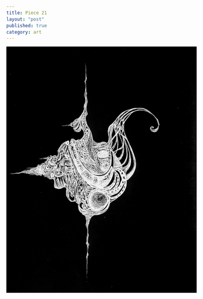 ```yaml
---
title: Piece 21   
layout: "post"
published: true
category: art
---
```

![Piece 21](/assets/art/21.jpg)
